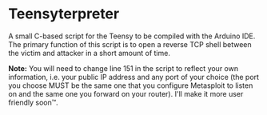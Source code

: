 Teensyterpreter
===============

A small C-based script for the Teensy to be compiled with the Arduino IDE. The primary function of this script is to open a reverse TCP shell between the victim and attacker in a short amount of time.

**Note:** You will need to change line 151 in the script to reflect your own information, i.e. your public IP address and any port of your choice (the port you choose MUST be the same one that you configure Metasploit to listen on and the same one you forward on your router). I'll make it more user friendly soon™.
